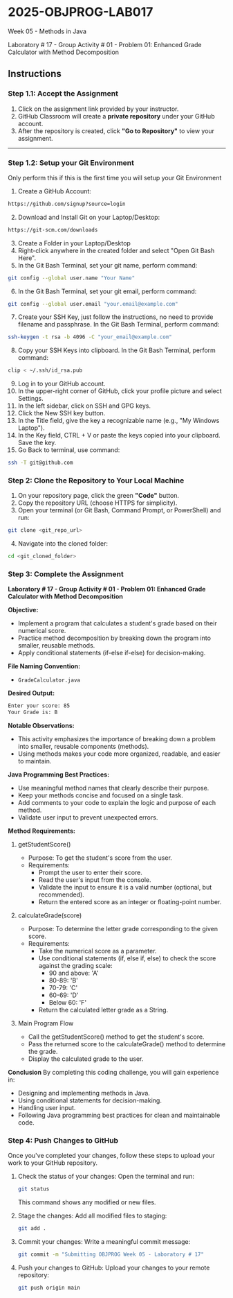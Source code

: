 # **2025-OBJPROG-LAB017**
Week 05 - Methods in Java

Laboratory # 17 - Group Activity # 01 - Problem 01: Enhanced Grade Calculator with Method Decomposition

## **Instructions**

### **Step 1.1: Accept the Assignment**

   1. Click on the assignment link provided by your instructor.
   2. GitHub Classroom will create a **private repository** under your GitHub account.
   3. After the repository is created, click **"Go to Repository"** to view your assignment.

---

### **Step 1.2: Setup your Git Environment**
Only perform this if this is the first time you will setup your Git Environment

   1. Create a GitHub Account:
   ```bash
   https://github.com/signup?source=login
   ```
      
   2. Download and Install Git on your Laptop/Desktop:
   ```bash
   https://git-scm.com/downloads
   ```
   
   3. Create a Folder in your Laptop/Desktop
   4. Right-click anywhere in the created folder and select "Open Git Bash Here".
   5. In the Git Bash Terminal, set your git name, perform command:
   ```bash
   git config --global user.name "Your Name"
   ```
   
   6. In the Git Bash Terminal, set your git email, perform command:
   ```bash
   git config --global user.email "your.email@example.com"
   ```
   
   7. Create your SSH Key, just follow the instructions, no need to provide filename and passphrase. In the Git Bash Terminal, perform command:
   ```bash
   ssh-keygen -t rsa -b 4096 -C "your_email@example.com"
   ```
   
   8. Copy your SSH Keys into clipboard. In the Git Bash Terminal, perform command:
   ```bash
   clip < ~/.ssh/id_rsa.pub
   ```
   
   9. Log in to your GitHub account.
   10. In the upper-right corner of GitHub, click your profile picture and select Settings.
   11. In the left sidebar, click on SSH and GPG keys.
   12. Click the New SSH key button.
   13. In the Title field, give the key a recognizable name (e.g., "My Windows Laptop").
   14. In the Key field, CTRL + V or paste the keys copied into your clipboard. Save the key.
   15. Go Back to terminal, use command:
   ```bash
   ssh -T git@github.com
   ```

### **Step 2: Clone the Repository to Your Local Machine**

   1. On your repository page, click the green **"Code"** button.
   2. Copy the repository URL (choose HTTPS for simplicity).
   3. Open your terminal (or Git Bash, Command Prompt, or PowerShell) and run:
   
   ```bash
   git clone <git_repo_url>
   ```
   
   4. Navigate into the cloned folder:
   
   ```bash
   cd <git_cloned_folder>
   ```

### **Step 3: Complete the Assignment**

**Laboratory # 17 - Group Activity # 01 - Problem 01: Enhanced Grade Calculator with Method Decomposition**

   **Objective:**
   - Implement a program that calculates a student's grade based on their numerical score.
   - Practice method decomposition by breaking down the program into smaller, reusable methods.
   - Apply conditional statements (if-else if-else) for decision-making.

   **File Naming Convention:**
   - `GradeCalculator.java`

   **Desired Output:**
   ```txt
   Enter your score: 85
   Your Grade is: B
   ```

   **Notable Observations:**
   - This activity emphasizes the importance of breaking down a problem into smaller, reusable components (methods).
   - Using methods makes your code more organized, readable, and easier to maintain.

   **Java Programming Best Practices:**
   - Use meaningful method names that clearly describe their purpose.
   - Keep your methods concise and focused on a single task.
   - Add comments to your code to explain the logic and purpose of each method.
   - Validate user input to prevent unexpected errors.
      
   **Method Requirements:**

   1. getStudentScore()
      - Purpose: To get the student's score from the user.
      - Requirements:
         - Prompt the user to enter their score.
         - Read the user's input from the console.
         - Validate the input to ensure it is a valid number (optional, but recommended).
         - Return the entered score as an integer or floating-point number.
            
   2. calculateGrade(score)
      - Purpose: To determine the letter grade corresponding to the given score.
      - Requirements:
         - Take the numerical score as a parameter.
         - Use conditional statements (if, else if, else) to check the score against the grading scale:
            - 90 and above: 'A'
            - 80-89: 'B'
            - 70-79: 'C'
            - 60-69: 'D'
            - Below 60: 'F'
         - Return the calculated letter grade as a String.

   3. Main Program Flow
      - Call the getStudentScore() method to get the student's score.
      - Pass the returned score to the calculateGrade() method to determine the grade.
      - Display the calculated grade to the user.

   **Conclusion**
   By completing this coding challenge, you will gain experience in:
   - Designing and implementing methods in Java.
   - Using conditional statements for decision-making.
   - Handling user input.
   - Following Java programming best practices for clean and maintainable code.

### **Step 4: Push Changes to GitHub**
Once you've completed your changes, follow these steps to upload your work to your GitHub repository.

1. Check the status of your changes:
   Open the terminal and run:
   
   ```bash
   git status
   ```
   This command shows any modified or new files.
   
2. Stage the changes:
   Add all modified files to staging:
   
   ```bash
   git add .
   ```
   
3. Commit your changes:
   Write a meaningful commit message:
   
   ```bash
   git commit -m "Submitting OBJPROG Week 05 - Laboratory # 17"
   ```
   
4. Push your changes to GitHub:
   Upload your changes to your remote repository:
   
   ```bash
   git push origin main
   ```
